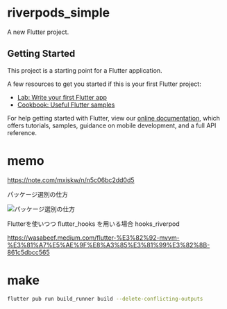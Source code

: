 # riverpods_simple

A new Flutter project.

## Getting Started

This project is a starting point for a Flutter application.

A few resources to get you started if this is your first Flutter project:

- [Lab: Write your first Flutter app](https://flutter.dev/docs/get-started/codelab)
- [Cookbook: Useful Flutter samples](https://flutter.dev/docs/cookbook)

For help getting started with Flutter, view our
[online documentation](https://flutter.dev/docs), which offers tutorials,
samples, guidance on mobile development, and a full API reference.

# memo

https://note.com/mxiskw/n/n5c06bc2dd0d5

パッケージ選別の仕方

![パッケージ選別の仕方](https://assets.st-note.com/production/uploads/images/33129565/picture_pc_ebcd6f7b02ad7ecc0effee235e8ab19c.png)

Flutterを使いつつ flutter_hooks を用いる場合  hooks_riverpod

https://wasabeef.medium.com/flutter-%E3%82%92-mvvm-%E3%81%A7%E5%AE%9F%E8%A3%85%E3%81%99%E3%82%8B-861c5dbcc565

# make 
``` bash
flutter pub run build_runner build --delete-conflicting-outputs
```
